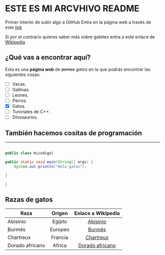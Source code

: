 #  ESTE ES MI ARCVHIVO README
Primer intento de subir algo a GitHub
Entra en la página web a través de este [link]

Si por el contrario quieres saber más sobre gatetes entra a este enlace de [Wikipedia](https://es.wikipedia.org/wiki/Felis_silvestris_catus)


## ¿Qué vas a encontrar aquí?

Esta es una **página web** de ~~perros~~ *gatos* en la que podrás encontrar las siguientes cosas:

- [ ] Vacas.
- [ ] Gallinas.
- [ ] Leones.
- [ ] Perros.
- [x] Gatos.
- [ ] Turoriales de C++.
- [ ] Dinosaurios.

## También hacemos cositas de programación

---

```java

public class micodigo{

public static void main(String[] args) {
    System.out.println("Hola gatos");

}

}


```



## Razas de gatos

|  Raza  |  Origen  |    Enlace a Wikipedia   |
|----    | :----:     |   :-----:                 |
| Abisinio | Egipto |  [Abisinio]  |
| Burmés | Europeo |  [Burmés]  |
| Chartreux | Francia |  [Chartreux] |
| Dorado africano | Africa  |  [Dorado africano] |












[link]:
https://aaronidas97.github.io/paginaweb/
 [Wikipedia]:
 https://es.wikipedia.org/wiki/Anexo:Razas_de_gatos
[Abisinio]:
https://es.wikipedia.org/wiki/Abisinio_(gato)
[Burmés]:
https://es.wikipedia.org/wiki/Burm%C3%A9s
[Chartreux]:
https://es.wikipedia.org/wiki/Chartreux
[Dorado africano]:
https://es.wikipedia.org/wiki/Caracal_aurata